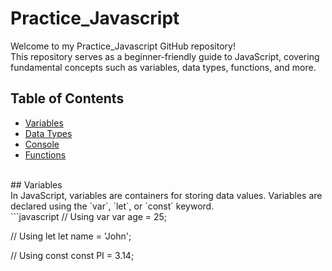 # Practice_Javascript

Welcome to my Practice_Javascript GitHub repository! <br>
This repository serves as a beginner-friendly guide to JavaScript, covering fundamental concepts such as variables, data types, functions, and more.

## Table of Contents

- [Variables](#variables)
- [Data Types](#data-types)
- [Console](#console)
- [Functions](#functions)

<br>
## Variables<br>
In JavaScript, variables are containers for storing data values. Variables are declared using the `var`, `let`, or `const` keyword.<br>
```javascript
// Using var
var age = 25;

// Using let
let name = 'John';

// Using const
const PI = 3.14;
